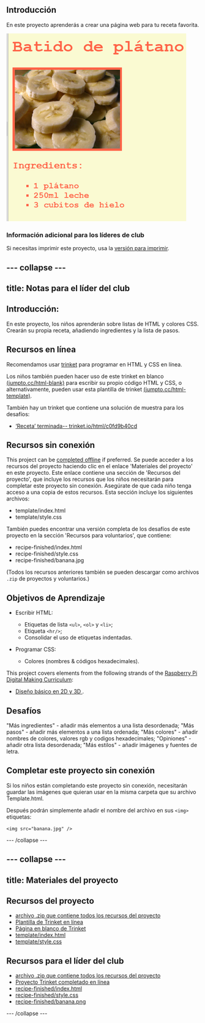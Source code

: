 ## Introducción

En este proyecto aprenderás a crear una página web para tu receta favorita.

![screenshot](images/recipe-final.png)

### Información adicional para los líderes de club

Si necesitas imprimir este proyecto, usa la [versión para imprimir](https://projects.raspberrypi.org/en/projects/recipe/print).

## \--- collapse \---

## title: Notas para el líder del club

## Introducción:

En este proyecto, los niños aprenderán sobre listas de HTML y colores CSS. Crearán su propia receta, añadiendo ingredientes y la lista de pasos.

## Recursos en línea

Recomendamos usar [trinket](https://trinket.io/) para programar en HTML y CSS en línea.

Los niños también pueden hacer uso de este trinket en blanco [(jumpto.cc/html-blank)](http://jumpto.cc/html-blank) para escribir su propio código HTML y CSS, o alternativamente, pueden usar esta plantilla de trinket [(jumpto.cc/html-template)](http://jumpto.cc/html-template).

También hay un trinket que contiene una solución de muestra para los desafíos:

+ [‘Receta’ terminada-- trinket.io/html/c0fd9b40cd](https://trinket.io/html/c0fd9b40cd)

## Recursos sin conexión

This project can be [completed offline](https://rpf.io/html-offline) if preferred. Se puede acceder a los recursos del proyecto haciendo clic en el enlace 'Materiales del proyecto' en este proyecto. Este enlace contiene una sección de 'Recursos del proyecto', que incluye los recursos que los niños necesitarán para completar este proyecto sin conexión. Asegúrate de que cada niño tenga acceso a una copia de estos recursos. Esta sección incluye los siguientes archivos:

+ template/index.html
+ template/style.css

También puedes encontrar una versión completa de los desafíos de este proyecto en la sección 'Recursos para voluntarios', que contiene:

+ recipe-finished/index.html
+ recipe-finished/style.css
+ recipe-finished/banana.jpg

(Todos los recursos anteriores también se pueden descargar como archivos `.zip` de proyectos y voluntarios.)

## Objetivos de Aprendizaje

+ Escribir HTML:
    
    + Etiquetas de lista `<ul>`, `<ol>` y `<li>`;
    + Etiqueta `<hr/>`;
    + Consolidar el uso de etiquetas indentadas.

+ Programar CSS:
    
    + Colores (nombres & códigos hexadecimales).

This project covers elements from the following strands of the [Raspberry Pi Digital Making Curriculum](https://rpf.io/curriculum):

+ [Diseño básico en 2D y 3D ](https://www.raspberrypi.org/curriculum/design/creator).

## Desafíos

"Más ingredientes" - añadir más elementos a una lista desordenada; "Más pasos" - añadir más elementos a una lista ordenada; "Más colores" - añadir nombres de colores, valores rgb y codigos hexadecimales; "Opiniones" - añadir otra lista desordenada; "Más estilos" - añadir imágenes y fuentes de letra.

## Completar este proyecto sin conexión

Si los niños están completando este proyecto sin conexión, necesitarán guardar las imágenes que quieran usar en la misma carpeta que su archivo Template.html.

Después podrán simplemente añadir el nombre del archivo en sus `<img>` etiquetas:

    <img src="banana.jpg" />
    

\--- /collapse \---

## \--- collapse \---

## title: Materiales del proyecto

## Recursos del proyecto

+ [archivo .zip que contiene todos los recursos del proyecto](https://rpf.io/p/en/recipe-go)
+ [Plantilla de Trinket en línea](http://jumpto.cc/trinket-template)
+ [Página en blanco de Trinket](http://jumpto.cc/trinket-blank)
+ [template/index.html](resources/template-index.html)
+ [template/style.css](resources/template-style.css)

## Recursos para el líder del club

+ [archivo .zip que contiene todos los recursos del proyecto](https://rpf.io/p/en/recipe-go)
+ [Proyecto Trinket completado en línea](https://trinket.io/html/c0fd9b40cd)
+ [recipe-finished/index.html](resources/recipe-finished-index.html)
+ [recipe-finished/style.css](resources/recipe-finished-style.css)
+ [recipe-finished/banana.png](resources/recipe-finished-banana.png)

\--- /collapse \---